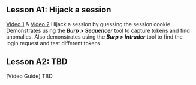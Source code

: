 ## Lesson A1: Hijack a session
[Video 1](https://www.youtube.com/watch?v=YO8rsCMVUyY) & [Video 2](https://www.youtube.com/watch?v=R5YPRhM5GyE)
Hijack a session by guessing the session cookie. Demonstrates using the ***Burp > Sequencer*** tool to capture tokens and find anomalies. Also demonstrates using the ***Burp > Intruder*** tool to find the login request and test different tokens.
## Lesson A2: TBD
[Video Guide] TBD
